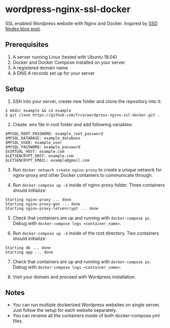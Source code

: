 # wordpress-nginx-ssl-docker

SSL enabled Wordpress website with Nginx and Docker. Inspired by [SSD Nodes blog post](https://blog.ssdnodes.com/blog/host-multiple-ssl-websites-docker-nginx/).

## Prerequisites

1. A server running Linux (tested with Ubuntu 18.04)
2. Docker and Docker Compose installed on your server
3. A registered domain name
4. A DNS A records set up for your server

## Setup

1. SSH into your server, create new folder and clone the repository into it:

```
$ mkdir example && cd example
$ git clone https://github.com/trco/wordpress-nginx-ssl-docker.git .
```

2. Create .env file in root folder and add following variables:

```
$MYSQL_ROOT_PASSWORD: example_root_password
$MYSQL_DATABASE: example_database
$MYSQL_USER: example_user
$MYSQL_PASSWORD: example_password
$VIRTUAL_HOST: example.com
$LETSENCRYPT_HOST: example.com
$LETSENCRYPT_EMAIL: example@gmail.com
```

3. Run `docker network create nginx-proxy` to create a unique network for nginx-proxy and other Docker containers to communicate through.

4. Run `docker-compose up -d` inside of nginx-proxy folder. Three containers should initialize:

```
Starting nginx-proxy ... done
Starting nginx-proxy-gen ... done
Starting nginx-proxy-letsencrypt ... done
```

5. Check that containers are up and running with `docker-compose ps`. Debug with `docker-compose logs <container_name>`.

6. Run `docker-compose up -d` inside of the root directory. Two containers should initialize:

```
Starting db ... done
Starting app ... done
```

7. Check that containers are up and running with `docker-compose ps`. Debug with `docker-compose logs <container_name>`.

8. Visit your domain and proceed with Wordpress installation.

## Notes

- You can run multiple dockerized Wordpress websites on single server. Just follow the setup for each website separately.
- You can rename all the containers inside of both docker-compose.yml files.